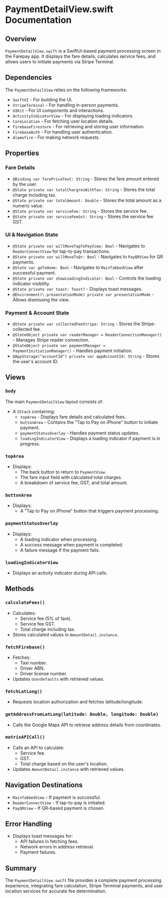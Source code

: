 # PaymentDetailView.swift Documentation

## Overview
`PaymentDetailView.swift` is a SwiftUI-based payment processing screen in the Farepay app. It displays the fare details, calculates service fees, and allows users to initiate payments via Stripe Terminal.

## Dependencies
The `PaymentDetailView` relies on the following frameworks:
- `SwiftUI` - For building the UI.
- `StripeTerminal` - For handling in-person payments.
- `UIKit` - For UI components and interactions.
- `ActivityIndicatorView` - For displaying loading indicators.
- `CoreLocation` - For fetching user location details.
- `FirebaseFirestore` - For retrieving and storing user information.
- `FirebaseAuth` - For handling user authentication.
- `Alamofire` - For making network requests.

## Properties

### Fare Details
- `@Binding var farePriceText: String` - Stores the fare amount entered by the user.
- `@State private var totalChargresWithTax: String` - Stores the total charge including tax.
- `@State private var totalAmount: Double` - Stores the total amount as a numeric value.
- `@State private var serviceFee: String` - Stores the service fee.
- `@State private var serviceFeeGst: String` - Stores the service fee GST.

### UI & Navigation State
- `@State private var willMoveTapToPayView: Bool` - Navigates to `ReaderConnectView` for tap-to-pay transactions.
- `@State private var willMoveToQr: Bool` - Navigates to `PayQRView` for QR payments.
- `@State var goToHome: Bool` - Navigates to `MainTabbedView` after successful payment.
- `@State private var showLoadingIndicator: Bool` - Controls the loading indicator visibility.
- `@State private var toast: Toast?` - Displays toast messages.
- `@Environment(\.presentationMode) private var presentationMode` - Allows dismissing the view.

### Payment & Account State
- `@State private var collectedFeeStripe: String` - Stores the Stripe-collected fee.
- `@StateObject private var readerManager = ReaderConnectionManager()` - Manages Stripe reader connection.
- `@StateObject private var paymentManager = PaymentInitiationManager()` - Handles payment initiation.
- `@AppStorage("accountId") private var appAccountId: String` - Stores the user's account ID.

## Views

### `body`
The main `PaymentDetailView` layout consists of:
- A `ZStack` containing:
  - `topArea` - Displays fare details and calculated fees.
  - `buttonArea` - Contains the "Tap to Pay on iPhone" button to initiate payment.
  - `paymentStatusOverlay` - Handles payment status updates.
  - `loadingIndicatorView` - Displays a loading indicator if payment is in progress.

### `topArea`
- Displays:
  - The back button to return to `PaymentView`.
  - The fare input field with calculated total charges.
  - A breakdown of service fee, GST, and total amount.

### `buttonArea`
- Displays:
  - A "Tap to Pay on iPhone" button that triggers payment processing.

### `paymentStatusOverlay`
- Displays:
  - A loading indicator when processing.
  - A success message when payment is completed.
  - A failure message if the payment fails.

### `loadingIndicatorView`
- Displays an activity indicator during API calls.

## Methods

### `calculateFees()`
- Calculates:
  - Service fee (5% of fare).
  - Service fee GST.
  - Total charge including tax.
- Stores calculated values in `AmountDetail.instance`.

### `fetchFirebase()`
- Fetches:
  - Taxi number.
  - Driver ABN.
  - Driver license number.
- Updates `UserDefaults` with retrieved values.

### `fetchLatLong()`
- Requests location authorization and fetches latitude/longitude.

### `getAddressFromLatLong(latitude: Double, longitude: Double)`
- Calls the Google Maps API to retrieve address details from coordinates.

### `matrixAPICall()`
- Calls an API to calculate:
  - Service fee.
  - GST.
  - Total charge based on the user's location.
- Updates `AmountDetail.instance` with retrieved values.

## Navigation Destinations
- `MainTabbedView` - If payment is successful.
- `ReaderConnectView` - If tap-to-pay is initiated.
- `PayQRView` - If QR-based payment is chosen.

## Error Handling
- Displays toast messages for:
  - API failures in fetching fees.
  - Network errors in address retrieval.
  - Payment failures.

## Summary
The `PaymentDetailView.swift` file provides a complete payment processing experience, integrating fare calculation, Stripe Terminal payments, and user location services for accurate fee determination.


